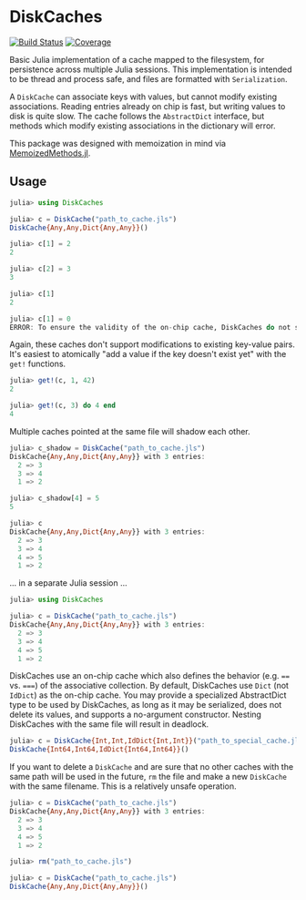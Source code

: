 # DiskCaches

<!---
[![Stable](https://img.shields.io/badge/docs-stable-blue.svg)](https://peterahrens.github.io/DiskCaches.jl/stable)
[![Dev](https://img.shields.io/badge/docs-dev-blue.svg)](https://peterahrens.github.io/DiskCaches.jl/dev)
--->
[![Build Status](https://github.com/peterahrens/DiskCaches.jl/workflows/CI/badge.svg)](https://github.com/peterahrens/DiskCaches.jl/actions)
[![Coverage](https://codecov.io/gh/peterahrens/DiskCaches.jl/branch/master/graph/badge.svg)](https://codecov.io/gh/peterahrens/DiskCaches.jl)

Basic Julia implementation of a cache mapped to the filesystem, for persistence across multiple Julia sessions. This implementation is intended to be thread and process safe, and files are formatted with `Serialization`.

A `DiskCache` can associate keys with values, but cannot modify existing associations. Reading entries already on chip is fast, but writing values to disk is quite slow. The cache follows the `AbstractDict` interface, but methods which modify existing associations in the dictionary will error.

This package was designed with memoization in mind via [MemoizedMethods.jl](https://github.com/peterahrens/MemoizedMethods.jl).

## Usage

```julia
julia> using DiskCaches

julia> c = DiskCache("path_to_cache.jls")
DiskCache{Any,Any,Dict{Any,Any}}()

julia> c[1] = 2
2

julia> c[2] = 3
3

julia> c[1]
2

julia> c[1] = 0
ERROR: To ensure the validity of the on-chip cache, DiskCaches do not support value modification.
```

Again, these caches don't support modifications to existing key-value pairs. It's easiest to atomically "add a value if the key doesn't exist yet" with the `get!` functions.

```julia
julia> get!(c, 1, 42)
2

julia> get!(c, 3) do 4 end
4
```

Multiple caches pointed at the same file will shadow each other.

```julia
julia> c_shadow = DiskCache("path_to_cache.jls")
DiskCache{Any,Any,Dict{Any,Any}} with 3 entries:
  2 => 3
  3 => 4
  1 => 2

julia> c_shadow[4] = 5
5

julia> c
DiskCache{Any,Any,Dict{Any,Any}} with 3 entries:
  2 => 3
  3 => 4
  4 => 5
  1 => 2
```

... in a separate Julia session ...

```julia
julia> using DiskCaches

julia> c = DiskCache("path_to_cache.jls")
DiskCache{Any,Any,Dict{Any,Any}} with 3 entries:
  2 => 3
  3 => 4
  4 => 5
  1 => 2
```

DiskCaches use an on-chip cache which also defines the behavior (e.g. `==` vs. `===`) of the associative collection. By default, DiskCaches use `Dict` (not `IdDict`) as the on-chip cache. You may provide a specialized AbstractDict type to be used by DiskCaches, as long as it may be serialized, does not delete its values, and supports a no-argument constructor. Nesting DiskCaches with the same file will result in deadlock.

```julia
julia> c = DiskCache{Int,Int,IdDict{Int,Int}}("path_to_special_cache.jls")
DiskCache{Int64,Int64,IdDict{Int64,Int64}}()
```

If you want to delete a `DiskCache` and are sure that no other caches with the same path will be used in the future, `rm` the file and make a new `DiskCache` with the same filename. This is a relatively unsafe operation.

```julia
julia> c = DiskCache("path_to_cache.jls")
DiskCache{Any,Any,Dict{Any,Any}} with 3 entries:
  2 => 3
  3 => 4
  4 => 5
  1 => 2

julia> rm("path_to_cache.jls")

julia> c = DiskCache("path_to_cache.jls")
DiskCache{Any,Any,Dict{Any,Any}}()
```

